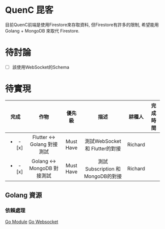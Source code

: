 # QuenC 昆客

目前QuenC前端是使用Firestore來存取資料, 但Firestore有許多的限制, 希望能用 Golang + MongoDB 來取代 Firestore.

# 待討論
- [ ] 該使用WebSocket的Schema


# 待實現

|完成|作物|優先級|描述|耕種人|完成時間|
|:---:|:---:|:---:|:---:|:---:|:---:|
|<ul><li>- [x] </li></ul>|Flutter <-> Golang 對接測試|Must Have| 測試WebSocket 和 Flutter的對接 | Richard | |
|<ul><li>- [x] </li></ul>|Golang <-> MongoDB 對接測試|Must Have| 測試Subscription 和 MongoDB的對接 | Richard | |



## Golang 資源

### 依賴處理
[Go Module](https://openhome.cc/Gossip/Go/Module.html)
[Go Websocket](https://zhuanlan.zhihu.com/p/35167916)

